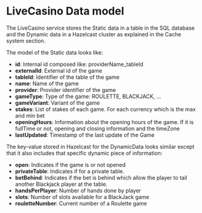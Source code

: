 # LiveCasino Data model
The LiveCasino service stores the Static data in a table in the SQL database
and the Dynamic data in a Hazelcast cluster as explained in the Cache system section.

The model of the Static data looks like:

- **id**: Internal id composed like: providerName_tableId
- **externalId**: External id of the game
- **tableId**: Identifier of the table of the game
- **name**: Name of the game
- **provider**: Provider identifier of the game
- **gameType**: Type of the game: ROULETTE, BLACKJACK, ...
- **gameVariant**: Variant of the game
- **stakes**: List of stakes of each game. For each currency which is the max and min bet
- **openingHours**: Information about the opening hours of the game. If it is fullTime or not, opening and closing information and the timeZone
- **lastUpdated**: Timestamp of the last update of the Game

The key-value stored in Hazelcast for the DynamicData looks similar except that it also includes that specific dynamic piece of information:
- **open**: Indicates if the game is or not opened
- **privateTable**: Indicates if for a private table.
- **betBehind**: Indicates if the bet is behind which allow the player to tail another Blackjack player at the table.
- **handsPerPlayer**: Number of hands done by player
- **slots**: Number of slots available for a BlackJack game
- **rouletteNumber**: Current number of a Roulette game
